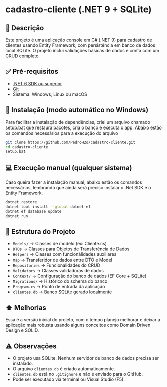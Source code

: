 # cadastro-cliente (.NET 9 + SQLite)

## 📌 Descrição

Este projeto é uma aplicação console em C# (.NET 9) para cadastro de clientes usando Entity Framework, com persistência em banco de dados local SQLite. O projeto inclui validações básicas de dados e conta com um CRUD completo.

## ✅ Pré-requisitos

- [.NET 6 SDK ou superior](https://dotnet.microsoft.com/en-us/download)
- [Git](https://git-scm.com/downloads)
- Sistema: Windows, Linux ou macOS

## 🚀 Instalação (modo automático no Windows)

Para facilitar a instalação de dependências, criei um arquivo chamado setup.bat que restaura pacotes, cria o banco e executa o app. Abaixo estão os comandos necessários para a execução do arquivo

```bash
git clone https://github.com/PedroH2o/cadastro-cliente.git
cd cadastro-cliente
setup.bat
```

## 💻 Execução manual (qualquer sistema)

Caso queira fazer a instalação manual, abaixo estão os comandos necessários, lembrando que ainda será preciso instalar o .Net SDK e o Entity Framework.

```bash
dotnet restore
dotnet tool install --global dotnet-ef
dotnet ef database update
dotnet run
```

## 📁 Estrutura do Projeto

- `Models/` → Classes de modelo (ex: Cliente.cs)
- `DTOs` → Classes para Objetos de Transferência de Dados
- `Helpers` → Classes com funcionálidades auxiliares
- `Map` → Transferidor de dados entre DTO e Model
- `Repositories` → Funcionalidades do CRUD
- `Validators` → Classes validadoras de dados
- `Context/` → Configuração do banco de dados (EF Core + SQLite)
- `Migrations/` → Histórico do schema do banco
- `Program.cs` → Ponto de entrada da aplicação
- `clientes.db` → Banco SQLite gerado localmente

## ⬆️ Melhorias

Essa é a versão inicial do projeto, com o tempo planejo melhorar e deixar a aplicação mais robusta usando alguns conceitos como Domain Driven Design e SOLID.


## ⚠️ Observações

- O projeto usa SQLite. Nenhum servidor de banco de dados precisa ser instalado.
- O arquivo `clientes.db` é criado automaticamente.
- `clientes.db` está no `.gitignore` e não é enviado para o GitHub.
- Pode ser executado via terminal ou Visual Studio (F5).
